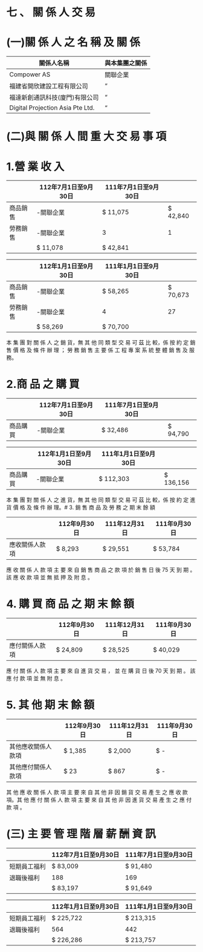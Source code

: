 # 七 、 關 係 人 交 易

# (一)關 係 人 之 名 稱 及 關 係

|關係人名稱|與本集團之關係|
|---|---|
|Compower AS|關聯企業|
|福建省開欣建設工程有限公司|“|
|福達新創通訊科技(廈門)有限公司|“|
|Digital Projection Asia Pte Ltd.|“|

# (二)與 關 係 人 間 重 大 交 易 事 項

# 1.營 業 收 入

| |112年7月1日至9月30日|111年7月1日至9月30日| |
|---|---|---|---|
|商品銷售|-關聯企業|$ 11,075|$ 42,840|
|勞務銷售|-關聯企業|3|1|
| |$ 11,078|$ 42,841| |

| |112年1月1日至9月30日|111年1月1日至9月30日| |
|---|---|---|---|
|商品銷售|-關聯企業|$ 58,265|$ 70,673|
|勞務銷售|-關聯企業|4|27|
| |$ 58,269|$ 70,700| |

本 集 團 對 關 係 人 之 銷 貨，無 其 他 同 類 型 交 易 可 茲 比 較，係 按 約 定 銷 售 價 格 及 條 件 辦 理 ； 勞 務 銷 售 主 要 係 工 程 專 案 系 統 整 體 銷 售 及 服 務。

# 2.商 品 之 購 買

| |112年7月1日至9月30日|111年7月1日至9月30日| |
|---|---|---|---|
|商品購買|-關聯企業|$ 32,486|$ 94,790|

| |112年1月1日至9月30日|111年1月1日至9月30日| |
|---|---|---|---|
|商品購買|-關聯企業|$ 112,303|$ 136,156|

本 集 團 對 關 係 人 之 進 貨，無 其 他 同 類 型 交 易 可 茲 比 較，係 按 約 定 進 貨 價 格 及 條 件 辦 理。# 3. 銷 售 商 品 及 勞 務 之 期 末 餘 額

| |112年9月30日|111年12月31日|111年9月30日|
|---|---|---|---|
|應收關係人款項|$ 8,293|$ 29,551|$ 53,784|

應 收 關 係 人 款 項 主 要 來 自 銷 售 商 品 之 款 項 於 銷 售 日 後 75 天 到 期 。 該 應 收 款 項 並 無 抵 押 及 附 息 。

# 4. 購 買 商 品 之 期 末 餘 額

| |112年9月30日|111年12月31日|111年9月30日|
|---|---|---|---|
|應付關係人款項|$ 24,809|$ 28,525|$ 40,029|

應 付 關 係 人 款 項 主 要 來 自 進 貨 交 易 ， 並 在 購 貨 日 後 70 天 到 期 。 該 應 付 款 項 並 無 附 息 。

# 5. 其 他 期 末 餘 額

| |112年9月30日|111年12月31日|111年9月30日|
|---|---|---|---|
|其他應收關係人款項|$ 1,385|$ 2,000|$ -|
|其他應付關係人款項|$ 23|$ 867|$ -|

其 他 應 收 關 係 人 款 項 主 要 來 自 其 他 非 因 銷 貨 交 易 產 生 之 應 收 款 項。其 他 應 付 關 係 人 款 項 主 要 來 自 其 他 非 因 進 貨 交 易 產 生 之 應 付 款 項 。

# (三) 主 要 管 理 階 層 薪 酬 資 訊

| |112年7月1日至9月30日|111年7月1日至9月30日|
|---|---|---|
|短期員工福利|$ 83,009|$ 91,480|
|退職後福利|188|169|
| |$ 83,197|$ 91,649|

| |112年1月1日至9月30日|111年1月1日至9月30日|
|---|---|---|
|短期員工福利|$ 225,722|$ 213,315|
|退職後福利|564|442|
| |$ 226,286|$ 213,757|